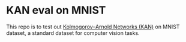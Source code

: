 # KAN eval on MNIST

This repo is to test out [Kolmogorov–Arnold Networks (KAN)](https://medium.com/p/e317b1b4d075) on MNIST dataset, a 
standard dataset for computer vision tasks. 